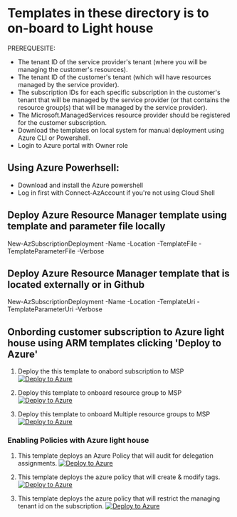 # Templates in these directory is to on-board to Light house
PREREQUESITE:
- The tenant ID of the service provider's tenant (where you will be managing the customer's resources).
- The tenant ID of the customer's tenant (which will have resources managed by the service provider).
- The subscription IDs for each specific subscription in the customer's tenant that will be managed by the service provider (or that contains the resource group(s) that will be managed by the service provider).
- The Microsoft.ManagedServices resource provider should be registered for the customer subscription.
- Download the templates on local system for manual deployment using Azure CLI or Powershell.
- Login to Azure portal with Owner role


## Using Azure Powerhsell:
- Download and install the Azure powershell 
- Log in first with Connect-AzAccount if you're not using Cloud Shell

## Deploy Azure Resource Manager template using template and parameter file locally
New-AzSubscriptionDeployment -Name <deploymentName> -Location <AzureRegion> -TemplateFile <pathToTemplateFile> -TemplateParameterFile <pathToParameterFile>        -Verbose

## Deploy Azure Resource Manager template that is located externally or in Github
New-AzSubscriptionDeployment -Name <deploymentName> -Location <AzureRegion> -TemplateUri <templateUri> -TemplateParameterUri <parameterUri> -Verbose


## Onbording customer subscription to Azure light house using ARM templates clicking 'Deploy to Azure'

1. Deploy the this template to onabord subscription to MSP
[![Deploy to Azure](https://aka.ms/deploytoazurebutton)](https://portal.azure.com/#create/Microsoft.Template/uri/https%3A%2F%2Fraw.githubusercontent.com%2Fkulbirsj%2FAzure-Light-House%2Fmain%2FLight%20House%20Templates%2FOnboard%2FSusbcriptiondelegatedResourceManagement.json)


2. Deploy this template to onboard resource group to MSP
[![Deploy to Azure](https://aka.ms/deploytoazurebutton)](https://portal.azure.com/#create/Microsoft.Template/uri/https%3A%2F%2Fraw.githubusercontent.com%2Fkulbirsj%2FAzure-Light-House%2Fmain%2FLight%2520House%2520Templates%2FOnboard%2FRG.json)


3. Deploy this template to onboard Multiple resource groups to MSP
[![Deploy to Azure](https://aka.ms/deploytoazurebutton)](https://portal.azure.com/#create/Microsoft.Template/uri/https%3A%2F%2Fraw.githubusercontent.com%2Fkulbirsj%2FAzure-Light-House%2Fmain%2FLight%2520House%2520Templates%2FOnboard%2FMultiRG.json)


### Enabling Policies with Azure light house

1. This template deploys an Azure Policy that will audit for delegation assignments.
[![Deploy to Azure](https://aka.ms/deploytoazurebutton)](https://portal.azure.com/#create/Microsoft.Template/uri/https%3A%2F%2Fraw.githubusercontent.com%2Fkulbirsj%2FAzure-Light-House%2Fmain%2FLight%2520House%2520Templates%2FPolicies%2FAuditdelegation.json)

2. This template deploys the azure policy that will create & modify tags.
[![Deploy to Azure](https://aka.ms/deploytoazurebutton)](https://portal.azure.com/#create/Microsoft.Template/uri/https%3A%2F%2Fraw.githubusercontent.com%2Fkulbirsj%2FAzure-Light-House%2Fmain%2FLight%2520House%2520Templates%2FPolicies%2Fenforcetags.json)


3. This template deploys the azure policy that will restrict the managing tenant id on the subscription.
[![Deploy to Azure](https://aka.ms/deploytoazurebutton)](https://portal.azure.com/#create/Microsoft.Template/uri/https%3A%2F%2Fraw.githubusercontent.com%2Fkulbirsj%2FAzure-Light-House%2Fmain%2FLight%2520House%2520Templates%2FPolicies%2FAllowedManagingTenantID.json)


